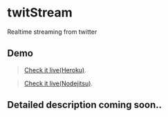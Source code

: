 twitStream
==========

Realtime streaming from twitter

## Demo

> [Check it live(Heroku)](http://twit-stream.herokuapp.com).

> [Check it live(Nodejitsu)](http://twitstream.jit.su).

## Detailed description coming soon..

